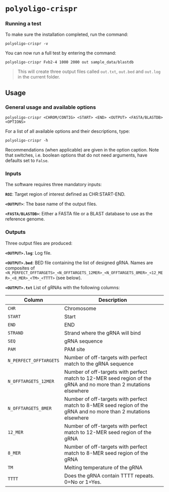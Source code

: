# `polyoligo-crispr`

### Running a test

To make sure the installation completed, run the command:

```
polyoligo-crispr -v
```

You can now run a full test by entering the command:

```
polyoligo-crispr Fvb2-4 1000 2000 out sample_data/blastdb
```

> This will create three output files called `out.txt`, `out.bed` and `out.log` in the current folder.


## Usage

### General usage and available options

```
polyoligo-crispr <CHROM/CONTIG> <START> <END> <OUTPUT> <FASTA/BLASTDB> <OPTIONS>
```

For a list of all available options and their descriptions, type:

```
polyoligo-crispr -h
```

Recommendations (when applicable) are given in the option caption. Note that switches, i.e. boolean options that do not need arguments, have defaults set to `False`.

### Inputs
The software requires three mandatory inputs:

**`ROI`**: Target region of interest defined as CHR:START-END.

**`<OUTPUT>`**: The base name of the output files.

**`<FASTA/BLASTDB>`**: Either a FASTA file or a BLAST database to use as the reference genome.


### Outputs
Three output files are produced:

**`<OUTPUT>.log`**: Log file.

**`<OUTPUT>.bed`**: BED file containing the list of designed gRNA. Names are composites of `<N_PERFECT_OFFTARGETS>_<N_OFFTARGETS_12MER>_<N_OFFTARGETS_8MER>_<12_MER>_<8_MER>_<TM>_<TTTT>` (see below).

**`<OUTPUT>.txt`** List of gRNAs with the following columns:

|Column|Description|
|---|---|
|`CHR`|Chromosome|
|`START`|Start|
|`END`|END|
|`STRAND`|Strand where the gRNA will bind|
|`SEQ`|gRNA sequence|
|`PAM`|PAM site|
|`N_PERFECT_OFFTARGETS`|Number of off-targets with perfect match to the gRNA sequence|
|`N_OFFTARGETS_12MER`|Number of off-targets with perfect match to 12-MER seed region of the gRNA and no more than 2 mutations elsewhere|
|`N_OFFTARGETS_8MER`|Number of off-targets with perfect match to 8-MER seed region of the gRNA and no more than 2 mutations elsewhere|
|`12_MER`|Number of off-targets with perfect match to 12-MER seed region of the gRNA|
|`8_MER`|Number of off-targets with perfect match to 8-MER seed region of the gRNA|
|`TM`|Melting temperature of the gRNA|
|`TTTT`|Does the gRNA contain TTTT repeats. 0=No or 1=Yes.|
